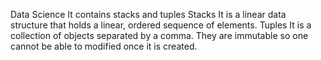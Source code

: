Data Science
 It contains stacks and tuples 
Stacks
 It is a linear data structure that holds a linear, ordered sequence of elements.
 Tuples
 It is a collection of objects separated by a comma. They are immutable so one cannot be able to modified once it is created.




